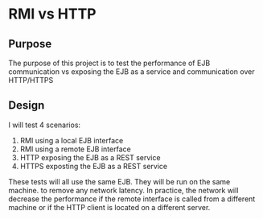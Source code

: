 # RMI vs HTTP

## Purpose
The purpose of this project is to test the performance of EJB communication vs
exposing the EJB as a service and communication over HTTP/HTTPS

## Design
I will test 4 scenarios:

1. RMI using a local EJB interface
2. RMI using a remote EJB interface
3. HTTP exposing the EJB as a REST service
4. HTTPS exposting the EJB as a REST service

These tests will all use the same EJB.  They will be run on the same machine.
to remove any network latency.  In practice, the network will decrease the
performance if the remote interface is called from a different machine or if
the HTTP client is located on a different server.
